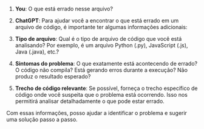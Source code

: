 1. **You**: O que está errado nesse arquivo?
2. **ChatGPT**: Para ajudar você a encontrar o que está errado em um arquivo de código, é importante ter algumas informações adicionais:

1. **Tipo de arquivo**: Qual é o tipo de arquivo de código que você está analisando? Por exemplo, é um arquivo Python (.py), JavaScript (.js), Java (.java), etc.?

2. **Sintomas do problema**: O que exatamente está acontecendo de errado? O código não compila? Está gerando erros durante a execução? Não produz o resultado esperado?

3. **Trecho de código relevante**: Se possível, forneça o trecho específico de código onde você suspeita que o problema está ocorrendo. Isso nos permitirá analisar detalhadamente o que pode estar errado.

Com essas informações, posso ajudar a identificar o problema e sugerir uma solução passo a passo.